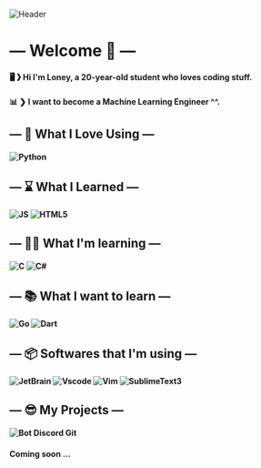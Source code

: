 ![Header](https://i.imgur.com/XjBNKiY.gif)
# ― Welcome 👋 ―

#### 🖥 ❯ Hi I'm Loney, a 20-year-old student who loves coding stuff.
#### 📊 ❯ I want to become a Machine Learning Engineer ^^.

## ― 💫 What I Love Using ―

#### ![Python](https://img.shields.io/static/v1?label=Python&message=Intermediate%20level&color=orange&style=for-the-badge&logo=Python)

## ― ⌛ What I Learned ― 

#### ![JS](https://img.shields.io/static/v1?label=Javascript&message=Beginner%20level&color=green&style=for-the-badge&logo=Javascript) ![HTML5](https://img.shields.io/static/v1?label=HTML5&message=Beginner%20level&color=green&style=for-the-badge&logo=html5)

## ― 👨‍🎓 What I'm learning ―

#### ![C](https://img.shields.io/static/v1?label=-&message=Beginner%20level&color=green&style=for-the-badge&logo=C) ![C#](https://img.shields.io/static/v1?label=-&message=Beginner%20level&color=green&style=for-the-badge&logo=C-Sharp)

## ― 📚 What I want to learn ―

#### ![Go](https://img.shields.io/static/v1?label=-&message=Go&color=f1c40f&style=for-the-badge&logo=Go) ![Dart](https://img.shields.io/static/v1?label=-&message=Dart&color=2980b9&style=for-the-badge&logo=Dart) 

## ― 📦 Softwares that I'm using ―

#### ![JetBrain](https://img.shields.io/static/v1?label=-&message=PyCharm&color=2ecc71f&style=for-the-badge&logo=jetbrains) ![Vscode](https://img.shields.io/static/v1?label=-&message=Vscode&color=3498db&style=for-the-badge&logo=Visual-Studio-Code) ![Vim](https://img.shields.io/static/v1?label=-&message=Vim&color=27ae60&style=for-the-badge&logo=Vim) ![SublimeText3](https://img.shields.io/static/v1?label=-&message=SublimeText&color=e67e22&style=for-the-badge&logo=Sublime-Text)


## ― 😎 My Projects ―

#### ![Bot Discord Git](https://img.shields.io/static/v1?label=Python&message=Bot%20Discord%20Git&color=e67e22&style=for-the-badge&logo=Python&link=https://github.com/loneycoffee/Bot-Discord-Projets-Git)

#### Coming soon ...
